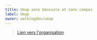 ```yaml
---
title: Umap sans boussole et sans compas
label: Umap
owner: walkingdev/umap
---
```


> [Lien vers l'organisation](http://github.com/walkingdev)
